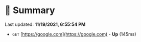# 📖 Summary
Last updated: **11/19/2021, 6:55:54 PM**

- `GET` [https://google.com](https://google.com) - **Up** (145ms)
